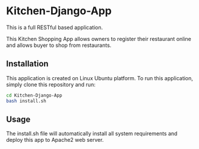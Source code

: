 # Kitchen-Django-App

This is a full RESTful based application. 

This Kitchen Shopping App allows owners to register their restaurant online and allows buyer to shop from restaurants.  

## Installation

This application is created on Linux Ubuntu platform. To run this application, simply clone this repository and run:

```bash
cd Kitchen-Django-App
bash install.sh
```

## Usage

The install.sh file will automatically install all system requirements and deploy this app to Apache2 web server. 
